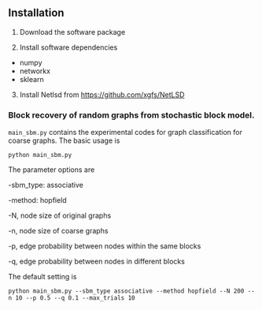
## Installation
1. Download the software package

2. Install software dependencies
- numpy
- networkx
- sklearn

3. Install Netlsd from https://github.com/xgfs/NetLSD



### Block recovery of random graphs from stochastic block model. 

`main_sbm.py` contains the experimental codes for graph classification for coarse graphs. 
The basic usage is 
```
python main_sbm.py
```
The parameter options are

-sbm_type: associative

-method: hopfield

-N, node size of original graphs

-n, node size of coarse graphs

-p, edge probability between nodes within the same blocks

-q, edge probability between nodes in different blocks

The default setting is 
```
python main_sbm.py --sbm_type associative --method hopfield --N 200 --n 10 --p 0.5 --q 0.1 --max_trials 10
```





